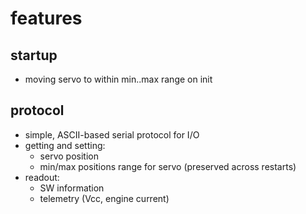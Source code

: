 # features

## startup
* moving servo to within min..max range on init

## protocol
* simple, ASCII-based serial protocol for I/O
* getting and setting:
  * servo position
  * min/max positions range for servo (preserved across restarts)
* readout:
  * SW information
  * telemetry (Vcc, engine current)
